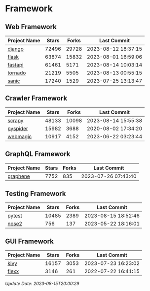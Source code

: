 # Framework

## Web Framework
| Project Name | Stars | Forks | Last Commit |
| ------------ | ----- | ----- | ----------- |
| [django](https://github.com/django/django) | 72496 | 29728 | 2023-08-12 18:37:15 |
| [flask](https://github.com/pallets/flask) | 63874 | 15832 | 2023-08-01 16:59:06 |
| [fastapi](https://github.com/tiangolo/fastapi) | 61461 | 5171 | 2023-08-14 10:03:14 |
| [tornado](https://github.com/tornadoweb/tornado) | 21219 | 5505 | 2023-08-13 00:55:15 |
| [sanic](https://github.com/sanic-org/sanic) | 17240 | 1529 | 2023-07-25 13:13:47 |

## Crawler Framework
| Project Name | Stars | Forks | Last Commit |
| ------------ | ----- | ----- | ----------- |
| [scrapy](https://github.com/scrapy/scrapy) | 48133 | 10098 | 2023-08-14 15:55:38 |
| [pyspider](https://github.com/binux/pyspider) | 15982 | 3688 | 2020-08-02 17:34:20 |
| [webmagic](https://github.com/code4craft/webmagic) | 10917 | 4152 | 2023-06-22 03:23:44 |

## GraphQL Framework
| Project Name | Stars | Forks | Last Commit |
| ------------ | ----- | ----- | ----------- |
| [graphene](https://github.com/graphql-python/graphene) | 7752 | 835 | 2023-07-26 07:43:40 |

## Testing Framework
| Project Name | Stars | Forks | Last Commit |
| ------------ | ----- | ----- | ----------- |
| [pytest](https://github.com/pytest-dev/pytest) | 10485 | 2389 | 2023-08-15 18:52:46 |
| [nose2](https://github.com/nose-devs/nose2) | 756 | 137 | 2023-05-22 18:16:01 |

## GUI Framework
| Project Name | Stars | Forks | Last Commit |
| ------------ | ----- | ----- | ----------- |
| [kivy](https://github.com/kivy/kivy) | 16157 | 3053 | 2023-07-23 16:23:02 |
| [flexx](https://github.com/flexxui/flexx) | 3146 | 261 | 2022-07-22 16:41:15 |

*Update Date: 2023-08-15T20:00:29*